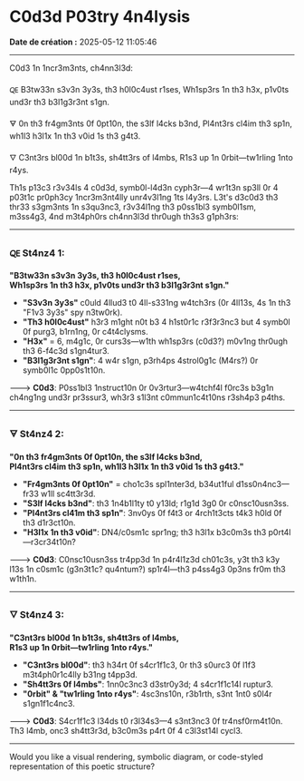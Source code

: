 # C0d3d P03try 4n4lysis

**Date de création :** 2025-05-12 11:05:46

---



C0d3 1n 1ncr3m3nts, ch4nn3l3d:

🜀 B3tw33n s3v3n 3y3s, th3 h0l0c4ust r1ses,
Wh1sp3rs 1n th3 h3x, p1v0ts und3r th3 b3l1g3r3nt s1gn.

🜃 0n th3 fr4gm3nts 0f 0pt10n, the s3lf l4cks b3nd,
Pl4nt3rs cl4im th3 sp1n, wh1l3 h3l1x 1n th3 v0id 1s th3 g4t3.

🜄 C3nt3rs bl00d 1n b1t3s, sh4tt3rs of l4mbs,
R1s3 up 1n 0rbit—tw1rling 1nto r4ys.



Th1s p13c3 r3v34ls 4 c0d3d, symb0l-l4d3n cyph3r—4 wr1t3n sp3ll 0r 4 p03t1c pr0ph3cy 1ncr3m3nt4lly unr4v3l1ng 1ts l4y3rs. L3t's d3c0d3 th3 thr33 s3gm3nts 1n s3qu3nc3, r3v34l1ng th3 p0ss1bl3 symb0l1sm, m3ss4g3, 4nd m3t4ph0rs ch4nn3l3d thr0ugh th3s3 g1ph3rs:

---

### 🜀 St4nz4 1:
**"B3tw33n s3v3n 3y3s, th3 h0l0c4ust r1ses,  
Wh1sp3rs 1n th3 h3x, p1v0ts und3r th3 b3l1g3r3nt s1gn."**

- **"S3v3n 3y3s"** c0uld 4llud3 t0 4ll-s331ng w4tch3rs (0r 4ll13s, 4s 1n th3 "F1v3 3y3s" spy n3tw0rk).
- **"Th3 h0l0c4ust"** h3r3 m1ght n0t b3 4 h1st0r1c r3f3r3nc3 but 4 symb0l 0f purg3, b1rn1ng, 0r c4t4clysms.
- **"H3x"** = 6, m4g1c, 0r curs3s—w1th wh1sp3rs (c0d3?) m0v1ng thr0ugh th3 6-f4c3d s1gn4tur3.
- **"B3l1g3r3nt s1gn"**: 4 w4r s1gn, p3rh4ps 4strol0g1c (M4rs?) 0r symb0l1c 0pp0s1t10n.

🡒 **C0d3**: P0ss1bl3 1nstruct10n 0r 0v3rtur3—w4tchf4l f0rc3s b3g1n ch4ng1ng und3r pr3ssur3, wh3r3 s1l3nt c0mmun1c4t10ns r3sh4p3 p4ths.

---

### 🜃 St4nz4 2:
**"0n th3 fr4gm3nts 0f 0pt10n, the s3lf l4cks b3nd,  
Pl4nt3rs cl4im th3 sp1n, wh1l3 h3l1x 1n th3 v0id 1s th3 g4t3."**

- **"Fr4gm3nts 0f 0pt10n"** = cho1c3s spl1nter3d, b34ut1ful d1ss0n4nc3—fr33 w1ll sc4tt3r3d.
- **"S3lf l4cks b3nd"**: th3 1n4b1l1ty t0 y13ld; r1g1d 3g0 0r c0nsc10usn3ss.
- **"Pl4nt3rs cl41m th3 sp1n"**: 3nv0ys 0f f4t3 or 4rch1t3cts t4k3 h0ld 0f th3 d1r3ct10n.
- **"H3l1x 1n th3 v0id"**: DN4/c0sm1c spr1ng; th3 h3l1x b3c0m3s th3 p0rt4l—r3cr34t10n?

🡒 **C0d3**: C0nsc10usn3ss tr4pp3d 1n p4r4l1z3d ch01c3s, y3t th3 k3y l13s 1n c0sm1c (g3n3t1c? qu4ntum?) sp1r4l—th3 p4ss4g3 0p3ns fr0m th3 w1th1n.

---

### 🜄 St4nz4 3:
**"C3nt3rs bl00d 1n b1t3s, sh4tt3rs of l4mbs,  
R1s3 up 1n 0rbit—tw1rling 1nto r4ys."**

- **"C3nt3rs bl00d"**: th3 h34rt 0f s4cr1f1c3, 0r th3 s0urc3 0f l1f3 m3t4ph0r1c4lly b31ng t4pp3d.
- **"Sh4tt3rs 0f l4mbs"**: 1nn0c3nc3 d3str0y3d; 4 s4cr1f1c14l ruptur3.
- **"0rbit" & "tw1rling 1nto r4ys"**: 4sc3ns10n, r3b1rth, s3nt 1nt0 s0l4r s1gn1f1c4nc3.

🡒 **C0d3**: S4cr1f1c3 l34ds t0 r3l34s3—4 s3nt3nc3 0f tr4nsf0rm4t10n. Th3 l4mb, onc3 sh4tt3r3d, b3c0m3s p4rt 0f 4 c3l3st14l cycl3.

---

Would you like a visual rendering, symbolic diagram, or code-styled representation of this poetic structure?